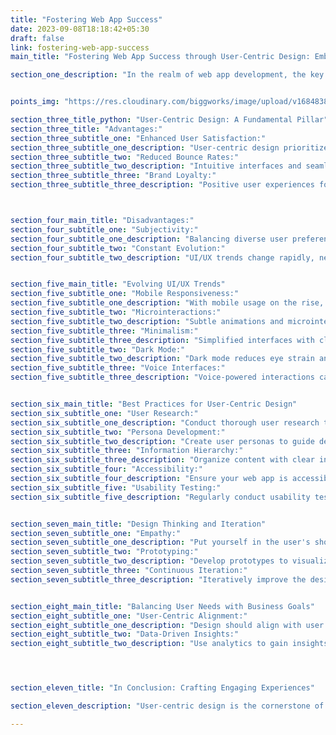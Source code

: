 ```yaml
---
title: "Fostering Web App Success"
date: 2023-09-08T18:18:42+05:30
draft: false
link: fostering-web-app-success
main_title: "Fostering Web App Success through User-Centric Design: Embracing UI/UX Trends and Best Practices"

section_one_description: "In the realm of web app development, the key to success lies in placing users at the center of the design process. This article delves into the significance of user-centric design, exploring evolving UI/UX trends and best practices that empower developers to create web apps that resonate with users and drive engagement."


points_img: "https://res.cloudinary.com/biggworks/image/upload/v1684838348/Group_11544_lwrsg0.png"

section_three_title_python: "User-Centric Design: A Fundamental Pillar"
section_three_title: "Advantages:"
section_three_subtitle_one: "Enhanced User Satisfaction:"
section_three_subtitle_one_description: "User-centric design prioritizes user needs, resulting in more satisfying and engaging experiences."
section_three_subtitle_two: "Reduced Bounce Rates:"
section_three_subtitle_two_description: "Intuitive interfaces and seamless interactions reduce user frustration and lower bounce rates."
section_three_subtitle_three: "Brand Loyalty:"
section_three_subtitle_three_description: "Positive user experiences foster brand loyalty and encourage repeat visits."



section_four_main_title: "Disadvantages:"
section_four_subtitle_one: "Subjectivity:"
section_four_subtitle_one_description: "Balancing diverse user preferences and expectations can be challenging during the design phase."
section_four_subtitle_two: "Constant Evolution:"
section_four_subtitle_two_description: "UI/UX trends change rapidly, necessitating continuous adaptation to stay current."


section_five_main_title: "Evolving UI/UX Trends"
section_five_subtitle_one: "Mobile Responsiveness:"
section_five_subtitle_one_description: "With mobile usage on the rise, responsive design ensures seamless experiences across devices."
section_five_subtitle_two: "Microinteractions:"
section_five_subtitle_two_description: "Subtle animations and microinteractions enhance user engagement and create a sense of interactivity."
section_five_subtitle_three: "Minimalism:"
section_five_subtitle_three_description: "Simplified interfaces with clean lines and ample white space promote clarity and ease of use."
section_five_subtitle_two: "Dark Mode:"
section_five_subtitle_two_description: "Dark mode reduces eye strain and conserves device battery life, gaining popularity among users."
section_five_subtitle_three: "Voice Interfaces:"
section_five_subtitle_three_description: "Voice-powered interactions cater to users seeking hands-free, convenient navigation."


section_six_main_title: "Best Practices for User-Centric Design"
section_six_subtitle_one: "User Research:"
section_six_subtitle_one_description: "Conduct thorough user research to understand demographics, preferences, and pain points."
section_six_subtitle_two: "Persona Development:"
section_six_subtitle_two_description: "Create user personas to guide design decisions and ensure alignment with user needs."
section_six_subtitle_three: "Information Hierarchy:"
section_six_subtitle_three_description: "Organize content with clear information hierarchy, facilitating easy scanning and navigation."
section_six_subtitle_four: "Accessibility:"
section_six_subtitle_four_description: "Ensure your web app is accessible to users with disabilities, adhering to WCAG guidelines."
section_six_subtitle_five: "Usability Testing:"
section_six_subtitle_five_description: "Regularly conduct usability testing to identify areas of improvement and fine-tune the user experience."


section_seven_main_title: "Design Thinking and Iteration"
section_seven_subtitle_one: "Empathy:"
section_seven_subtitle_one_description: "Put yourself in the user's shoes to deeply understand their motivations, frustrations, and needs."
section_seven_subtitle_two: "Prototyping:"
section_seven_subtitle_two_description: "Develop prototypes to visualize the user journey and gather feedback for refinement."
section_seven_subtitle_three: "Continuous Iteration:"
section_seven_subtitle_three_description: "Iteratively improve the design based on user feedback and changing trends."


section_eight_main_title: "Balancing User Needs with Business Goals"
section_eight_subtitle_one: "User-Centric Alignment:"
section_eight_subtitle_one_description: "Design should align with user needs while supporting your app's core business objectives."
section_eight_subtitle_two: "Data-Driven Insights:"
section_eight_subtitle_two_description: "Use analytics to gain insights into user behavior and adjust the design accordingly."




section_eleven_title: "In Conclusion: Crafting Engaging Experiences"

section_eleven_description: "User-centric design is the cornerstone of web app success, ensuring that the final product resonates with users and garners their loyalty. By embracing evolving UI/UX trends and adhering to best practices, developers can create web apps that offer seamless navigation, visual appeal, and meaningful interactions. Remember that the true measure of a successful web app lies in its ability to captivate users and deliver experiences that leave a lasting impression."

---
```


